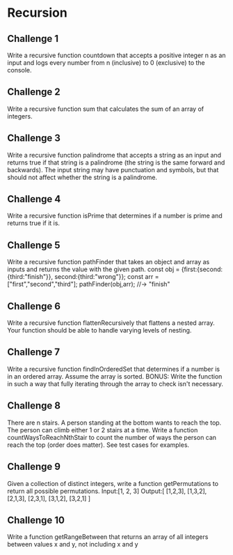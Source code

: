 # Recursion

## Challenge 1
Write a recursive function countdown that accepts a positive integer n as an input and logs every number from n (inclusive) to 0 (exclusive) to the console.

## Challenge 2
Write a recursive function sum that calculates the sum of an array of integers.

## Challenge 3
Write a recursive function palindrome that accepts a string as an input and returns true if that string is a palindrome (the string is the same forward and backwards). The input string may have punctuation and symbols, but that should not affect whether the string is a palindrome.

## Challenge 4
Write a recursive function isPrime that determines if a number is prime and returns true if it is.

## Challenge 5
Write a recursive function pathFinder that takes an object and array as inputs and returns the value with the given path.
const obj = {first:{second:{third:"finish"}}, second:{third:"wrong"}};
const arr = ["first","second","third"];
pathFinder(obj,arr);   //-> "finish"

## Challenge 6
Write a recursive function flattenRecursively that flattens a nested array. Your function should be able to handle varying levels of nesting.

## Challenge 7
Write a recursive function findInOrderedSet that determines if a number is in an ordered array. Assume the array is sorted. BONUS: Write the function in such a way that fully iterating through the array to check isn't necessary.

## Challenge 8
There are n stairs. A person standing at the bottom wants to reach the top. The person can climb either 1 or 2 stairs at a time. Write a function countWaysToReachNthStair to count the number of ways the person can reach the top (order does matter). See test cases for examples.

## Challenge 9
Given a collection of distinct integers, write a function getPermutations to return all possible permutations.
Input:[1, 2, 3]
Output:[
  [1,2,3],
  [1,3,2],
  [2,1,3],
  [2,3,1],
  [3,1,2],
  [3,2,1]
]

## Challenge 10
Write a function getRangeBetween that returns an array of all integers between values x and y, not including x and y